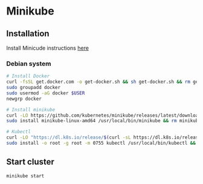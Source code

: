 # Minikube

## Installation
Install Minicude instructions [here](https://minikube.sigs.k8s.io/docs/start/?arch=%2Flinux%2Fx86-64%2Fstable%2Fbinary+download)


### Debian system
```bash
# Install Docker
curl -fsSL get.docker.com -o get-docker.sh && sh get-docker.sh && rm get-docker.sh
sudo groupadd docker
sudo usermod -aG docker $USER
newgrp docker

# Install minikube
curl -LO https://github.com/kubernetes/minikube/releases/latest/download/minikube-linux-amd64
sudo install minikube-linux-amd64 /usr/local/bin/minikube && rm minikube-linux-amd64

# Kubectl
curl -LO "https://dl.k8s.io/release/$(curl -sL https://dl.k8s.io/release/stable.txt)/bin/linux/amd64/kubectl"
sudo install -o root -g root -m 0755 kubectl /usr/local/bin/kubectl && rm kubectl
```

## Start cluster
```bash
minikube start
```

